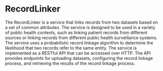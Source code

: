 # RecordLinker

The RecordLinker is a service that links records from two datasets based on a set of common attributes. The service is designed to be used in a variety of public health contexts, such as linking patient records from different sources or linking records from different public health surveillance systems. The service uses a probabilistic record linkage algorithm to determine the likelihood that two records refer to the same entity. The service is implemented as a RESTful API that can be accessed over HTTP. The API provides endpoints for uploading datasets, configuring the record linkage process, and retrieving the results of the record linkage process.
